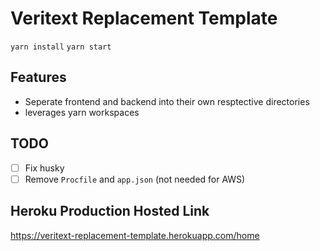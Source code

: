 # Veritext Replacement Template

`yarn install`
`yarn start`


## Features
- Seperate frontend and backend into their own resptective directories
- leverages yarn workspaces


## TODO
- [ ] Fix husky
- [ ] Remove `Procfile` and `app.json` (not needed for AWS)

## Heroku Production Hosted Link
https://veritext-replacement-template.herokuapp.com/home
